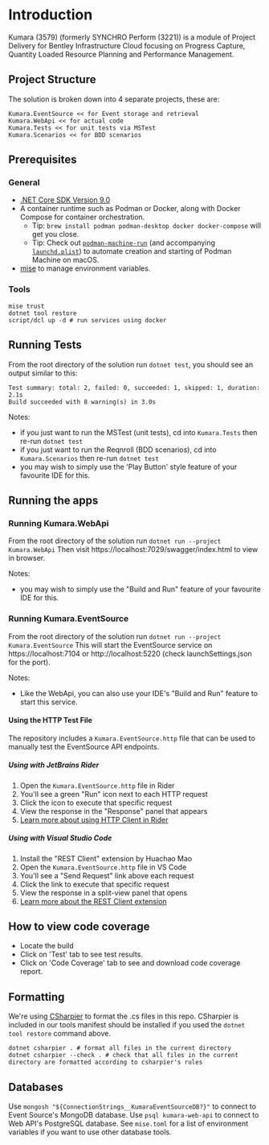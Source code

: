 <!-- Copyright (c) Bentley Systems, Incorporated. All rights reserved. -->

# Introduction

Kumara (3579) (formerly SYNCHRO Perform (3221)) is a module of Project Delivery for Bentley Infrastructure Cloud focusing on Progress Capture, Quantity Loaded Resource Planning and Performance Management.

## Project Structure

The solution is broken down into 4 separate projects, these are:

```
Kumara.EventSource << for Event storage and retrieval
Kumara.WebApi << for actual code
Kumara.Tests << for unit tests via MSTest
Kumara.Scenarios << for BDD scenarios
```

## Prerequisites
### General
- [.NET Core SDK Version 9.0](https://dotnet.microsoft.com/en-us/download/dotnet/9.0)
- A container runtime such as Podman or Docker, along with Docker Compose for container orchestration.
  - Tip: `brew install podman podman-desktop docker docker-compose` will get you close.
  - Tip: Check out [`podman-machine-run`](https://github.com/jasoncodes/dotfiles/blob/master/bin/podman-machine-run) (and accompanying [`launchd.plist`](https://github.com/jasoncodes/dotfiles/blob/master/LaunchAgents/podman-machine.plist)) to automate creation and starting of Podman Machine on macOS.
- [mise](https://mise.jdx.dev) to manage environment variables.

### Tools

```shell
mise trust
dotnet tool restore
script/dcl up -d # run services using docker
```

## Running Tests

From the root directory of the solution run `dotnet test`, you should see an output similar to this:

```
Test summary: total: 2, failed: 0, succeeded: 1, skipped: 1, duration: 2.1s
Build succeeded with 8 warning(s) in 3.0s
```

Notes:
- if you just want to run the MSTest (unit tests), cd into `Kumara.Tests` then re-run `dotnet test`
- if you just want to run the Reqnroll (BDD scenarios), cd into `Kumara.Scenarios` then re-run `dotnet test`
- you may wish to simply use the 'Play Button' style feature of your favourite IDE for this.

## Running the apps

### Running Kumara.WebApi

From the root directory of the solution run `dotnet run --project Kumara.WebApi`
Then visit https://localhost:7029/swagger/index.html to view in browser.

Notes:
- you may wish to simply use the "Build and Run" feature of your favourite IDE for this.

### Running Kumara.EventSource

From the root directory of the solution run `dotnet run --project Kumara.EventSource`
This will start the EventSource service on https://localhost:7104 or http://localhost:5220 (check launchSettings.json for the port).

Notes:
- Like the WebApi, you can also use your IDE's "Build and Run" feature to start this service.

#### Using the HTTP Test File

The repository includes a `Kumara.EventSource.http` file that can be used to manually test the EventSource API endpoints.

##### Using with JetBrains Rider
1. Open the `Kumara.EventSource.http` file in Rider
2. You'll see a green "Run" icon next to each HTTP request
3. Click the icon to execute that specific request
4. View the response in the "Response" panel that appears
5. [Learn more about using HTTP Client in Rider](https://www.jetbrains.com/help/rider/Http_client_in__product__code_editor.html)

##### Using with Visual Studio Code
1. Install the "REST Client" extension by Huachao Mao
2. Open the `Kumara.EventSource.http` file in VS Code
3. You'll see a "Send Request" link above each request
4. Click the link to execute that specific request
5. View the response in a split-view panel that opens
6. [Learn more about the REST Client extension](https://marketplace.visualstudio.com/items?itemName=humao.rest-client)

## How to view code coverage

- Locate the build
- Click on 'Test' tab to see test results.
- Click on 'Code Coverage' tab to see and download code coverage report.

## Formatting

We're using [CSharpier](https://csharpier.com) to format the .cs files in this repo. CSharpier is included in our tools manifest should be installed if you used the `dotnet tool restore` command above.

```shell
dotnet csharpier . # format all files in the current directory
dotnet csharpier --check . # check that all files in the current directory are formatted according to csharpier's rules
```

## Databases

Use `mongosh "${ConnectionStrings__KumaraEventSourceDB?}"` to connect to Event Source's MongoDB database.
Use `psql kumara-web-api` to connect to Web API's PostgreSQL database.
See `mise.toml` for a list of environment variables if you want to use other database tools.
